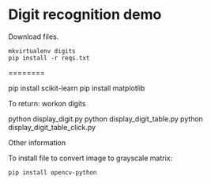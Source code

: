 # Digit recognition demo

Download files.

    mkvirtualenv digits
    pip install -r reqs.txt

========

pip install scikit-learn
pip install matplotlib

To return:
workon digits

python display_digit.py
python display_digit_table.py
python display_digit_table_click.py



Other information

To install file to convert image to grayscale matrix:

    pip install opencv-python
